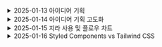 <details>
<summary>
2025-01-13 아이디어 기획
</summary>

# **🏠 APTogether: 입주민들이 함께 만들어가는 커뮤니티**


## 1. 사용자

**관리자: 아파트 관리인 / 유저: 해당 아파트 입주민**

## 2. 가입

- 유저(입주민)는 아파트 동호수와 이름 등 인적사항을 제출
- 관리자(아파트 관리인)은 확인후 가입 승인

## 3. 주요기능

### 공지알림(관리자)


1️⃣**관리자가 전체 공지 작성**

2️⃣**모든 입주민에게 푸시 알림 발송**

### 커뮤니티 기능

예시) 중고거래

1️⃣ **게시판에 '중고거래' 글 작성** 

2️⃣ **채팅 기능으로 구매자와 실시간 대화** 

3️⃣ **거주 인증된 사용자와만 거래 가능 (사기 방지)**

4️⃣ **거래 완료 후 거래 후기 작성**

이외에 **자유게시판, 분실물게시판, 공동구매 게시판, 이사/집수리** 등등

### 생활불편신고

예시) 층간소음

1️⃣ **층간소음 신고 게시판에 작성 (블라인드 가능)**

2️⃣ **그래도 해결이 안되면 관리자에게 DM**

**3️⃣ 관리자가 직접 개입(중재)**

**4️⃣ (해결방안은 좀더 고민해봐야할듯)**

이외의 고민) 주차(이중주차),,,

## 4. 추가기능

- 아파트메이트 매칭
- 관리자기능( 점검같은 아파트스케줄 한눈에 확인가능한 기능)



# **🚀 AI 기반 블라인드 팀 매칭 플랫폼**

---

### **🔹 문제 상황**

1. **잦은 조 변경과 팀원모집으로 인한 스트레스**: 프로젝트마다 팀원을 새로 찾아야 하는 불편함
2. **실력과 성향 차이로 인한 팀워크 문제**: 코드 스타일과 협업 방식이 맞지 않으면 비효율적인 협업 발생
3. **편견 및 선입견 문제**: 팀원 선택 시 선입견이 개입될 가능성이 있음

### **🔹 해결 방안**

✅ **AI 기반 팀 매칭 시스템**:

- 사용자의 **코딩 실력, 협업 스타일, 관심 분야**를 분석해 적합한 팀원 추천
- **블라인드 매칭 방식** 도입 → 추천된 팀원의 신상 정보 비공개

✅ **WebRTC를 활용한 사전 협업 테스트**:

- 추천된 팀원과 실시간 **화상 미팅 및 코드 협업**을 통해 적합성 판단
- WebRTC를 활용한 **실시간 코드 공유 및 토론 기능** 추가

✅ **AI 코드 리뷰 및 협업 지원**:

- AI가 팀원 간 코드 스타일을 분석해 자동 피드백 제공
- 프로젝트별 **GitHub PR 자동 리뷰 및 가이드 제공**

### **🔹 구현 방법**

### **1️⃣ AI 기반 블라인드 매칭 시스템**

- **코딩 실력 분석**:
    - GitHub/GitLab 데이터를 분석해 주요 사용 언어, 커밋 패턴, 코드 스타일 평가
    - 알고리즘 테스트 및 과제 제출을 통한 실력 점수화
- **협업 성향 분석**:
    - 간단한 설문(예: MBTI, 성향 테스트)으로 협업 스타일 파악
    - 이전 프로젝트 참여 기록 분석
- **블라인드 매칭**:
    - AI가 매칭된 팀원의 정보를 가리고 추천
    - WebRTC 기반 화상 통화까지 **팀원의 이름, 경력, 실력 등 숨김**

---

### **2️⃣ WebRTC 기반 실시간 협업 평가**

- **실시간 아바타 화상 미팅** (WebRTC)
    - 추천된 팀원과 10~15분간 실시간 토론 및 협업 테스트 진행
    - 상대방과 코드 스타일, 커뮤니케이션 방식이 맞는지 직접 확인
    - 아바타 구현 안되면 음성변조통화로 갑니다.
- **실시간 코드 공유 & 토론**
    - WebRTC 기반 **코드 공유 기능 (CodeMirror, Monaco Editor 활용)**
    - 공동 작업 후 피드백을 남길 수 있는 **코드 리뷰 시스템 추가**
- **매칭 확정**
    - 일정 시간 후 팀원 결정 → 확정된 팀원의 정보 공개

---

### **3️⃣ AI 기반 코드 리뷰 및 협업 지원**

- **코드 스타일 자동 리뷰 (GPT API 활용)**
    - 같은 기능을 하는 코드여도 팀원간 코딩 스타일이 다를 수 있음
    - 코드 스타일을 분석하여 일관된 코드 작성 유도
    - 실시간 GitHub PR 리뷰 자동 생성
    - AI가 **"이 함수의 네이밍 스타일이 다릅니다. PEP8 기준에 맞춰 수정하는 것이 좋습니다."** 같은 피드백 제공
- **팀 협업 가이드 제공**
    - AI가 프로젝트 성향에 맞는 **협업 도구 추천 (Slack, Notion, Trello 등)**
    - 팀별 목표 설정 및 일정 관리 기능 제공


# 개발공부

## 리액트

### 1. 컴포넌트 화의 중요성
리액트에서 컨포넌트화는 **유지보수성**과 **재사용성**을 높이는 핵심 개념이다.

### 2. CSS 알게된 점
1.  flex: 1

- flex: 1은 flex-grow, flex-shrink, flex-basis를 모두 설정하는 단축 속성이다.

- 부모 요소가 display: flex 일 때, 자식 요소가 동일한 비율로 공간을 차지하도록 합니다.

</details>

<details>
<summary>
2025-01-14 아이디어 기획 고도화
</summary>
## **📌 여행 패키지 플랫폼 프로젝트 – 피드백 정리**

### **1️⃣ 전체 프로세스**

✅ 현재 기획된 프로세스는 괜찮음

✅ 사용자(여행자)가 모든 것을 직접 기획하는 방식이 아니므로 접근성이 좋음

---

### **2️⃣ 여행사 편집 화면 필요**

✅ 여행사 측에서 직접 일정을 편집할 수 있는 화면 필요

✅ 여행사가 고객 맞춤형 패키지를 구성할 수 있어야 함

---

### **3️⃣ 항공권 관련 문제 해결**

✅ 비행기 표 예매 여부를 필터링하는 기능 필요

✅ API 연동을 통해 항공편이 있는지 없는지 확인할 수 있어야 함

---

### **4️⃣ 수익 모델**

✅ 여행사로부터 중간 수수료를 받는 방식 고려

✅ 수수료를 받으면 책임도 따라오므로 정책을 명확하게 설정해야 함

---

### **5️⃣ 여행사 최소 인원 기준 조사 필요**

✅ 여행사가 패키지 상품을 제공할 최소 인원이 필요함

✅ 보통 패키지 여행은 **최소 8명~20명 이상**이 일반적 → 기준 확인 필요

✅ 최소 인원에 따라 가격 변동 가능

---

### **6️⃣ 여행사의 기존 패키지 상품 연동 여부**

✅ 여행사의 실제 패키지 상품을 플랫폼에 표시하는 기능 고려

✅ 하지만 API 연동이 어려울 수 있음

---

### **7️⃣ 가족 단위 여행 고려**

✅ 가족 단위 (예: 4인) 여행을 고려한 기능 추가 필요

---

### **8️⃣ 예약금 결제 방식**

✅ **카카오페이 API** 활용해 우리 측으로 결제하는 방식 가능

✅ 예약금은 여행사의 제안을 확정한 뒤에 받아야 함

---

### **9️⃣ 여행 기획 요소 – 필수 vs 선택**

✅ 필수 일정만 포함할지, 추가 선택 옵션(A+α)을 줄 것인지 고민 필요

✅ 단순 정량적 정보(날짜, 인원)뿐만 아니라 정성적 요소(여행 스타일)도 반영 필요

---

### **🔟 사용자 추천 시스템**

✅ 기존 사용자들이 기획했던 여행 일정을 추천하는 기능 추가 고려

---

### **1️⃣1️⃣ 공동 작업 필수 추가**

✅ 여러 명이 함께 여행 기획을 할 수 있도록 공동 작업 기능 필수 추가

---

### **1️⃣2️⃣ 자유도 조절 필요**

✅ 완전 자유로운 입력 방식보다는 **템플릿 기반 기획**이 더 적절할 듯

✅ 일정과 조건을 정형화해야 지표 신뢰도가 높아짐

✅ 자유도는 일정 코멘트 정도로 제한하는 것이 적절

---

### **1️⃣3️⃣ 탈주자(이탈 인원)에 대한 정책 필요**

✅ 예약금은 여행사 제안 확정 후 받아야 함

✅ 여행 인원이 중간에 빠졌을 때 남은 인원은 어떻게 처리할지 정책 필요

---

### **1️⃣4️⃣ 여행사와 고객 간의 소통 방식 결정**

✅ 여행사와 고객 간의 소통을 우리 플랫폼 내에서만 할 것인지 결정 필요

✅ 직접 연락을 허용할 경우, 플랫폼 역할이 줄어들 수 있음

---

### **1️⃣5️⃣ 법적 책임 문제**

✅ 중개 플랫폼이므로, 당근마켓처럼 수수료 없이 중개만 할 수도 있음

✅ 하지만 수수료를 받을 경우 중개 책임이 커짐 → 명확한 정책 수립 필요

---

### **1️⃣6️⃣ 기존 여행사 정책 참고**

✅ 기존 여행사들의 정책을 조사하고, 비슷한 방향으로 가면 문제 최소화 가능

---

### **1️⃣7️⃣ 음성 기반 기능 고려**

✅ 여행 일정 기획 과정에서 음성 입력이나 음성 지원 기능 추가 가능

---

## **📌 결론 – 핵심 개선 방향**

1. **여행사 편집 화면 추가** → 여행사가 직접 일정을 조정할 수 있어야 함
2. **항공권 API 필터링** → 이용 가능한 항공편만 표시하도록 개선
3. **최소 인원 정책 조사** → 몇 명 이상이어야 여행사가 패키지를 제공할지 확인
4. **수익 모델 명확화** → 여행사 수수료 방식 정의 및 책임 문제 해결
5. **탈주자 정책 마련** → 예약 확정 후 빠지는 인원 처리 방안 마련
6. **공동 작업 & 추천 기능 추가** → 여러 명이 함께 기획 가능, 기존 일정 추천
7. **자유도 조절 & 템플릿화** → 지표 신뢰도를 위해 일정 작성 형식 정형화
8. **여행사와 고객 간 소통 방식 결정** → 플랫폼 내 소통만 허용할지 여부 결정
</details>

<details>
<summary>
2025-01-15 지라 사용 및 플로우 차트
</summary>
# 📌 Jira 사용 및 플로우 차트

## 🚀 Jira 사용법

### 1. **이슈 생성**
   - 먼저 **타임라인**에서 에픽을 설정한다.
   - 예를들어, 우리팀은 이번주 **기획**이 목표이기 때문에 기획을 에픽으로 잡음
   

### 2. **테스크, 스토리 생성**
   - **에픽(Epic)**: 큰 단위의 작업
   - **스토리(Story)**: 기능 개발 단위
   - **태스크(Task)**: 개별 작업
   - **버그(Bug)**: 문제 및 오류 관리

   - 그리고 **백로그**로 들어가 기획이라는 에픽 안에서 테스크나 스토리를 만들음
   - 각 테스크와 스토리는 또 하위 테스크, 스토리로 나눌 수 있음
   - 각 테스크와 스토리는 담당자 설정이 가능

### 4. **스프린트 및 백로그 관리**
   - 스프린트 계획 수립
   - 백로그에서 이슈를 선택하여 스프린트 시작

### 5. **보드(Board) 활용**
   - **Kanban 보드**: 실시간 작업 상태 확인
   - **Scrum 보드**: 스프린트 기반 관리

   - 우리는 일단 칸반보드를 사용해서 현재 진행중에 모든 테스크들을 넣었다.

### 6. **느낀점**
    - 아무래도 처음 써보는 협업 툴이라 코치님의 도움도 받으면서 적응하느라 애를 먹었다. 오전내내 지라 사용하는거에 시간을 다쓰고 또 팀 컨벤션도 나름대로 만들었다. 아마 2주차 개발부터 본격적으로 지라를 사용할 것 같은데 그때 또 팀과 회의해서 제대로 컨벤션을 만들어서 사용해야 할 것 같다.

---

## 📊 플로우 차트

### 1. **플로우 차트 활용**
- 프로젝트의 흐름을 한눈에 알아보기 쉽도록 플로우 차트를 만들었다.
- 플로우 차트를 만들면서 생각하지 못했던 부분들을 보완하고 수정하면서 기획의 완성도를 높였다.


---

### 2. **느낀점**
플로우 차트를 쓰면서 기획의 어려움과 중요성에 대해 다시한번 느낄 수 있었다. 특히 팀원들과 생각을 공유하면서 다양한 시각으로 프로젝트를 바라볼 수 있었고 이때까지 프로젝트를 하면서 지라뿐만 아니라 플로우차트도 처음 만들어봐서 개인적으로 성장한 느낌을 받았다.



</details>


<details>
<summary>2025-01-16 Styled Components vs Tailwind CSS</summary>

## 1. Styled Components
### 개념
CSS-in-JS 라이브러리로, JavaScript 코드 안에서 CSS를 직접 작성할 수 있음
styled-components 패키지를 사용하여 컴포넌트별로 스타일을 관리
동적인 스타일 적용(props 기반 스타일 변경 등등)이 쉬움

### 사용예시
```
import styled from "styled-components";

const Button = styled.button`
  background-color: ${(props) => (props.primary ? "blue" : "gray")};
  color: white;
  padding: 10px 20px;
  border-radius: 5px;
`;

function App() {
  return <Button primary>Click Me</Button>;
}
```
✅ 장점

- 컴포넌트 단위 스타일링이 쉬움 (CSS 스코프 문제 해결)
- JavaScript 로직과 함께 동적인 스타일 적용 가능
- 별도의 CSS 파일 관리가 필요 없음

❌ 단점

- CSS 클래스 대신 컴포넌트를 생성해야 하므로 초기 설정이 필요
- 스타일이 JavaScript 코드 안에 포함되므로 번들 크기 증가 가능
- 정적인 스타일링에 불필요한 동적 처리가 발생할 수 있음

## 2. Tailwind CSS

### 개념
- 유틸리티 퍼스트 CSS 프레임워크
- className 속성에 미리 정의된 유틸리티 클래스를 사용하여 스타일 적용
- 빠른 개발 속도와 일관된 디자인 유지 가능

### 사용예시
```
function App() {
  return (
    <button className="bg-blue-500 text-white px-4 py-2 rounded">
      Click Me
    </button>
  );
}
```

✅ 장점

- 미리 정의된 클래스를 조합하는 방식으로 빠른 스타일링 가능
- CSS-in-JS보다 성능이 좋고 번들 크기가 작음
- 디자인 시스템을 유지하기 쉬움

❌ 단점

- 클래스명이 길어질 수 있음 (가독성이 떨어질 수도 있음)
- 커스텀 스타일 작성 시 Tailwind의 설정(Tailwind Config)을 수정해야 함
- 학습 곡선이 있음 (유틸리티 클래스 암기 필요)
</details>


